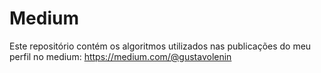 # Medium

Este repositório contém os algoritmos utilizados nas publicações do meu perfil no medium: https://medium.com/@gustavolenin
